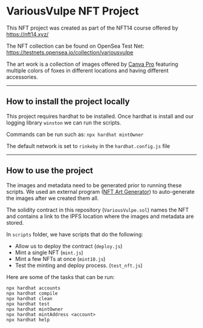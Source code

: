 # VariousVulpe NFT Project


This NFT project was created as part of the NFT14 course offered by https://nft14.xyz/

The NFT collection can be found on OpenSea Test Net: https://testnets.opensea.io/collection/variousvulpe

The art work is a collection of images offered by [Canva Pro](https://www.canva.com/) featuring multiple colors of foxes in different locations and having different accessories.

---
## How to install the project locally

This project requires hardhat to be installed. Once hardhat is install and our logging library `winston` we can run the scripts.

Commands can be run such as:
`npx hardhat mintOwner`

The default network is set to `rinkeby` in the `hardhat.config.js` file

---

## How to use the project

The images and metadata need to be generated prior to running these scripts. We used an external program ([NFT Art Generator](https://github.com/NotLuksus/nft-art-generator)) to auto-generate the images after we created them all. 

The solidity contract in this repository (`VariousVulpe.sol`) names the NFT and contains a link to the IPFS location where the images and metadata are stored. 

In `scripts` folder, we have scripts that do the following:
 - Allow us to deploy the contract (`deploy.js`)
 - Mint a single NFT (`mint.js`)
 - Mint a few NFTs at once (`mint10.js`)
 - Test the minting and deploy process. (`test_nft.js`)


Here are some of the tasks that can be run:

```shell
npx hardhat accounts
npx hardhat compile
npx hardhat clean
npx hardhat test
npx hardhat mintOwner
npx hardhat mintAddress <account>
npx hardhat help
```